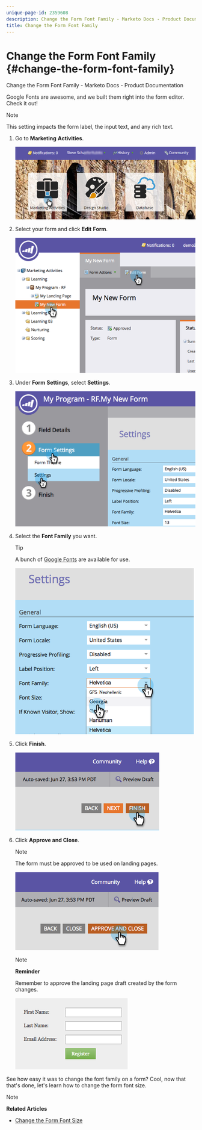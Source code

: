 ```yaml
---
unique-page-id: 2359608
description: Change the Form Font Family - Marketo Docs - Product Documentation
title: Change the Form Font Family
---
```


# Change the Form Font Family {#change-the-form-font-family}

Change the Form Font Family - Marketo Docs - Product Documentation

Google Fonts are awesome, and we built them right into the form editor. Check it out!

>[!NOTE]
>
>This setting impacts the form label, the input text, and any rich text.

1. Go to **Marketing** **Activities**.

   ![](assets/login-marketing-activities.png)

1. Select your form and click **Edit** **Form**.

   ![](assets/image2014-9-15-15-3a47-3a27.png)

1. Under **Form** **Settings**, select **Settings**.

   ![](assets/image2014-9-15-15-3a47-3a56.png)

1. Select the **Font Family** you want.

   >[!TIP]
   >
   >A bunch of [Google Fonts](http://www.google.com/fonts) are available for use.

   ![](assets/image2014-9-15-16-3a0-3a8.png)

1. Click **Finish**.

   ![](assets/image2014-9-15-16-3a0-3a15.png)

1. Click **Approve and Close**.

   >[!NOTE]
   >
   >The form must be approved to be used on landing pages.

   ![](assets/image2014-9-15-16-3a1-3a28.png)

   >[!NOTE]
   >
   >**Reminder**
   >
   >
   >Remember to approve the landing page draft created by the form changes.

   ![](assets/image2014-9-15-16-3a2-3a1.png)

See how easy it was to change the font family on a form? Cool, now that that's done, let's learn how to change the form font size.

>[!NOTE]
>
>**Related Articles**
>
>* [Change the Form Font Size](change-the-form-font-size.md)
>

